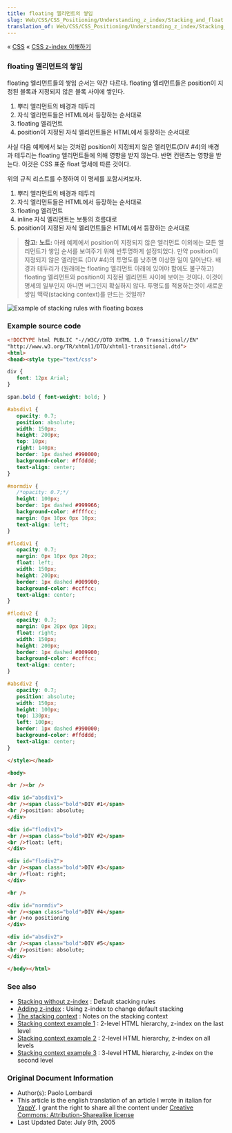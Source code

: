 ```yaml
---
title: floating 엘리먼트의 쌓임
slug: Web/CSS/CSS_Positioning/Understanding_z_index/Stacking_and_float
translation_of: Web/CSS/CSS_Positioning/Understanding_z_index/Stacking_and_float
---
```

« [CSS](/ko/CSS) « [CSS z-index 이해하기](/ko/CSS/Understanding_z-index)

### floating 엘리먼트의 쌓임

floating 엘리먼트들의 쌓임 순서는 약간 다르다. floating 엘리먼트들은 position이 지정된 블록과 지정되지 않은 블록 사이에 쌓인다.

1. 뿌리 엘리먼트의 배경과 테두리
2. 자식 엘리먼트들은 HTML에서 등장하는 순서대로
3. floating 엘리먼트
4. position이 지정된 자식 엘리먼트들은 HTML에서 등장하는 순서대로

사실 다음 예제에서 보는 것처럼 position이 지정되지 않은 엘리먼트(DIV #4)의 배경과 테두리는 floating 엘리먼트들에 의해 영향을 받지 않는다. 반면 컨텐츠는 영향을 받는다. 이것은 CSS 표준 float 명세에 따른 것이다.

위의 규칙 리스트를 수정하여 이 명세를 포함시켜보자.

1. 뿌리 엘리먼트의 배경과 테두리
2. 자식 엘리먼트들은 HTML에서 등장하는 순서대로
3. floating 엘리먼트
4. inline 자식 엘리먼트는 보통의 흐름대로
5. position이 지정된 자식 엘리먼트들은 HTML에서 등장하는 순서대로

> **참고:** **노트:** 아래 예제에서 position이 지정되지 않은 엘리먼트 이외에는 모든 엘리먼트가 쌓임 순서를 보여주기 위해 반투명하게 설정되었다. 만약 position이 지정되지 않은 엘리먼트 (DIV #4)의 투명도를 낮추면 이상한 일이 일어난다. 배경과 테두리가 (원래에는 floating 엘리먼트 아래에 있어야 함에도 불구하고) floating 엘리먼트와 position이 지정된 엘리먼트 사이에 보이는 것이다. 이것이 명세의 일부인지 아니면 버그인지 확실하지 않다. 투명도를 적용하는것이 새로운 쌓임 맥락(stacking context)를 만드는 것일까?

![Example of stacking rules with floating boxes](/@api/deki/files/911/=Understanding_zindex_02.png)

### Example source code

```html
<!DOCTYPE html PUBLIC "-//W3C//DTD XHTML 1.0 Transitional//EN"
"http://www.w3.org/TR/xhtml1/DTD/xhtml1-transitional.dtd">
<html>
<head><style type="text/css">

div {
   font: 12px Arial;
}

span.bold { font-weight: bold; }

#absdiv1 {
   opacity: 0.7;
   position: absolute;
   width: 150px;
   height: 200px;
   top: 10px;
   right: 140px;
   border: 1px dashed #990000;
   background-color: #ffdddd;
   text-align: center;
}

#normdiv {
   /*opacity: 0.7;*/
   height: 100px;
   border: 1px dashed #999966;
   background-color: #ffffcc;
   margin: 0px 10px 0px 10px;
   text-align: left;
}

#flodiv1 {
   opacity: 0.7;
   margin: 0px 10px 0px 20px;
   float: left;
   width: 150px;
   height: 200px;
   border: 1px dashed #009900;
   background-color: #ccffcc;
   text-align: center;
}

#flodiv2 {
   opacity: 0.7;
   margin: 0px 20px 0px 10px;
   float: right;
   width: 150px;
   height: 200px;
   border: 1px dashed #009900;
   background-color: #ccffcc;
   text-align: center;
}

#absdiv2 {
   opacity: 0.7;
   position: absolute;
   width: 150px;
   height: 100px;
   top: 130px;
   left: 100px;
   border: 1px dashed #990000;
   background-color: #ffdddd;
   text-align: center;
}

</style></head>

<body>

<br /><br />

<div id="absdiv1">
<br /><span class="bold">DIV #1</span>
<br />position: absolute;
</div>

<div id="flodiv1">
<br /><span class="bold">DIV #2</span>
<br />float: left;
</div>

<div id="flodiv2">
<br /><span class="bold">DIV #3</span>
<br />float: right;
</div>

<br />

<div id="normdiv">
<br /><span class="bold">DIV #4</span>
<br />no positioning
</div>

<div id="absdiv2">
<br /><span class="bold">DIV #5</span>
<br />position: absolute;
</div>

</body></html>
```

### See also

- [Stacking without z-index](/en/CSS/Understanding_z-index/Stacking_without_z-index) : Default stacking rules
- [Adding z-index](/en/CSS/Understanding_z-index/Adding_z-index) : Using z-index to change default stacking
- [The stacking context](/en/CSS/Understanding_z-index/The_stacking_context) : Notes on the stacking context
- [Stacking context example 1](/en/CSS/Understanding_z-index/Stacking_context_example_1) : 2-level HTML hierarchy, z-index on the last level
- [Stacking context example 2](/en/CSS/Understanding_z-index/Stacking_context_example_2) : 2-level HTML hierarchy, z-index on all levels
- [Stacking context example 3](/en/CSS/Understanding_z-index/Stacking_context_example_3) : 3-level HTML hierarchy, z-index on the second level

### Original Document Information

- Author(s): Paolo Lombardi
- This article is the english translation of an article I wrote in italian for [YappY](http://www.yappy.it). I grant the right to share all the content under [Creative Commons: Attribution-Sharealike license](http://creativecommons.org/licenses/by-sa/2.0/)
- Last Updated Date: July 9th, 2005
